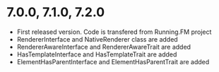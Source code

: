 7.0.0, 7.1.0, 7.2.0
===================
* First released version. Code is transfered from Running.FM project
* RendererInterface and NativeRenderer class are added
* RendererAwareInterface and RendererAwareTrait are added
* HasTemplateInterface and HasTemplateTrait are added
* ElementHasParentInterface and ElementHasParentTrait are added